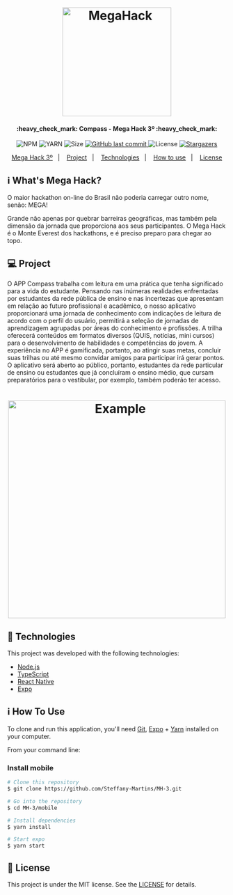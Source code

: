 <h1 align="center">
    <img alt="MegaHack" title="#MegaHack" src=".github/brand.png" width="250px" />
</h1>

<h4 align="center"> 
	:heavy_check_mark: Compass - Mega Hack 3º :heavy_check_mark:
</h4>
<p align="center">	
  
  <img alt="NPM" src="https://img.shields.io/npm/v/npm?color=10&logo=10">
  <img alt="YARN" src="https://img.shields.io/badge/yarn-v1.22.4-brightgreen">
  <img alt="Size" src="https://img.shields.io/github/repo-size/jpsoarxs/MH-3">

  <a href="https://github.com/jpsoarxs/MH-3/commits/master">
    <img alt="GitHub last commit" src="https://img.shields.io/github/last-commit/jpsoarxs/MH-3">
  </a>

  <img alt="License" src="https://img.shields.io/badge/license-MIT-brightgreen">

   <a href="https://github.com/jpsoarxs/MH-3/stargazers">
    <img alt="Stargazers" src="https://img.shields.io/github/stars/jpsoarxs/MH-3?style=social">
  </a>

</p>

<p align="center">
  <a href="#mh-3">Mega Hack 3º</a>&nbsp;&nbsp;&nbsp;|&nbsp;&nbsp;&nbsp;
  <a href="#-project">Project</a>&nbsp;&nbsp;&nbsp;|&nbsp;&nbsp;&nbsp;
  <a href="#rocket-Technologies">Technologies</a>&nbsp;&nbsp;&nbsp;|&nbsp;&nbsp;&nbsp;
  <a href="#-how-to-use">How to use</a>&nbsp;&nbsp;&nbsp;|&nbsp;&nbsp;&nbsp;
  <a href="#memo-license">License</a>
</p>

## :information_source: What's Mega Hack?

O maior hackathon on-line do Brasil não poderia carregar outro nome, senão: MEGA!

Grande não apenas por quebrar barreiras geográficas, mas também pela dimensão da jornada que proporciona aos seus participantes. O Mega Hack é o Monte Everest dos hackathons, e é preciso preparo para chegar ao topo.

## 💻 Project

O APP Compass trabalha com leitura em uma prática que tenha significado para a vida do estudante. Pensando nas inúmeras realidades enfrentadas por estudantes da rede pública de ensino e nas incertezas que apresentam em relação ao futuro profissional e acadêmico, o nosso aplicativo proporcionará uma jornada de conhecimento com indicações de leitura de acordo com o perfil do usuário, permitirá a seleção de jornadas de aprendizagem agrupadas por áreas do conhecimento e profissões. A trilha oferecerá conteúdos em formatos diversos (QUIS, notícias, mini cursos) para o desenvolvimento de habilidades e competências do jovem. A experiência no APP é gamificada, portanto, ao atingir suas metas, concluir suas trilhas ou até mesmo convidar amigos para participar irá gerar pontos. O aplicativo será aberto ao público, portanto, estudantes da rede particular de ensino ou estudantes que já concluíram o ensino médio, que cursam preparatórios para o vestibular, por exemplo, também poderão ter acesso.

<h1 align="center">
    <img alt="Example" title="Example" src=".github/capa.png" width="500px" />
</h1>


## :rocket: Technologies

This project was developed with the following technologies:

- [Node.js][nodejs]
- [TypeScript][typescript]
- [React Native][rn]
- [Expo][expo]

## :information_source: How To Use

To clone and run this application, you'll need [Git](https://git-scm.com), [Expo][expo] + [Yarn][yarn] installed on your computer.

From your command line:

### Install mobile 

```bash
# Clone this repository
$ git clone https://github.com/Steffany-Martins/MH-3.git

# Go into the repository
$ cd MH-3/mobile

# Install dependencies
$ yarn install

# Start expo
$ yarn start

```

## :memo: License

This project is under the MIT license. See the [LICENSE](https://github.com/DanielObara/NLW-1.0/blob/master/LICENSE) for details.

[nodejs]: https://nodejs.org/
[typescript]: https://www.typescriptlang.org/
[expo]: https://expo.io/
[rn]: https://facebook.github.io/react-native/
[yarn]: https://yarnpkg.com/
